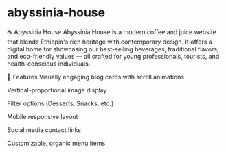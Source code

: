 # abyssinia-house
☕ Abyssinia House
Abyssinia House is a modern coffee and juice website that blends Ethiopia's rich heritage with contemporary design. It offers a digital home for showcasing our best-selling beverages, traditional flavors, and eco-friendly values — all crafted for young professionals, tourists, and health-conscious individuals.

🌟 Features
Visually engaging blog cards with scroll animations

Vertical-proportional image display

Filter options (Desserts, Snacks, etc.)

Mobile responsive layout

Social media contact links

Customizable, organic menu items

